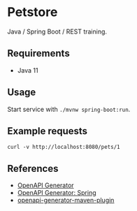 # Petstore

Java / Spring Boot / REST training.

## Requirements

* Java 11

## Usage

Start service with `./mvnw spring-boot:run`.

## Example requests

```
curl -v http://localhost:8080/pets/1
```

## References

* [OpenAPI Generator](https://openapi-generator.tech/)
* [OpenAPI Generator: Spring](https://openapi-generator.tech/docs/generators/spring)
* [openapi-generator-maven-plugin](https://github.com/OpenAPITools/openapi-generator/tree/master/modules/openapi-generator-maven-plugin)